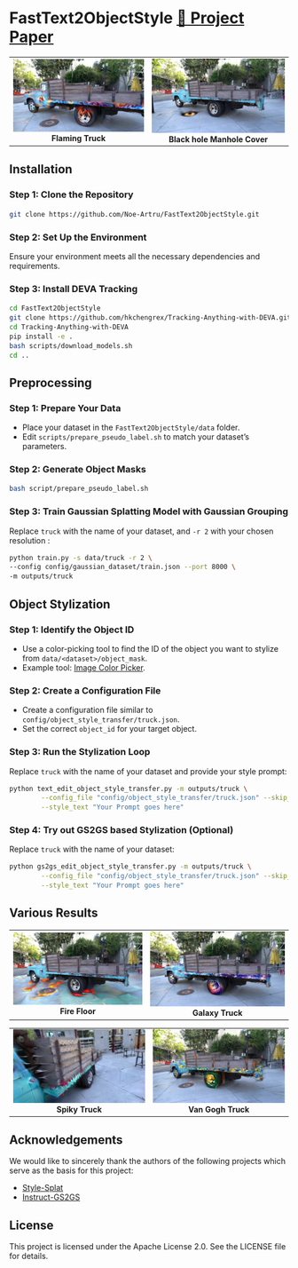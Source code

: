 # FastText2ObjectStyle [📄 Project Paper](https://pdfupload.io/docs/0fd2681d)
<table>
  <tr>
    <td align="center">
      <img src="ExampleResults/TruckWithFlames.png" alt="Image1" width="100%"><br>
      <b>Flaming Truck</b>
    </td>
    <td align="center">
      <img src="ExampleResults/blackhole.png" alt="Image2" width="100%"><br>
      <b>Black hole Manhole Cover</b>
    </td>
  </tr>
</table>

## Installation

### Step 1: Clone the Repository
```bash
git clone https://github.com/Noe-Artru/FastText2ObjectStyle.git
```

### Step 2: Set Up the Environment
Ensure your environment meets all the necessary dependencies and requirements.

### Step 3: Install DEVA Tracking
```bash
cd FastText2ObjectStyle
git clone https://github.com/hkchengrex/Tracking-Anything-with-DEVA.git
cd Tracking-Anything-with-DEVA
pip install -e .
bash scripts/download_models.sh
cd ..
```

## Preprocessing

### Step 1: Prepare Your Data
- Place your dataset in the `FastText2ObjectStyle/data` folder.
- Edit `scripts/prepare_pseudo_label.sh` to match your dataset’s parameters.

### Step 2: Generate Object Masks
```bash
bash script/prepare_pseudo_label.sh
```

### Step 3: Train Gaussian Splatting Model with Gaussian Grouping
Replace `truck` with the name of your dataset, and `-r 2` with your chosen resolution :
```bash
python train.py -s data/truck -r 2 \
--config config/gaussian_dataset/train.json --port 8000 \
-m outputs/truck
```

## Object Stylization

### Step 1: Identify the Object ID
- Use a color-picking tool to find the ID of the object you want to stylize from `data/<dataset>/object_mask`.
- Example tool: [Image Color Picker](https://imagecolorpicker.com/).

### Step 2: Create a Configuration File
- Create a configuration file similar to `config/object_style_transfer/truck.json`.
- Set the correct `object_id` for your target object.

### Step 3: Run the Stylization Loop
Replace `truck` with the name of your dataset and provide your style prompt:
```bash
python text_edit_object_style_transfer.py -m outputs/truck \
        --config_file "config/object_style_transfer/truck.json" --skip_test \
        --style_text "Your Prompt goes here"
```

### Step 4: Try out GS2GS based Stylization (Optional)
Replace `truck` with the name of your dataset:
```bash
python gs2gs_edit_object_style_transfer.py -m outputs/truck \
        --config_file "config/object_style_transfer/truck.json" --skip_test \
        --style_text "Your Prompt goes here"
```

## Various Results
<table>
  <tr>
    <td align="center">
      <img src="ExampleResults/fireFloor.png" alt="Image1" width="100%"><br>
      <b>Fire Floor</b>
    </td>
    <td align="center">
      <img src="ExampleResults/galaxy.png" alt="Image2" width="100%"><br>
      <b>Galaxy Truck</b>
    </td>
  </tr>
</table>

<table>
  <tr>
    <td align="center">
      <img src="ExampleResults/TruckWithSpikes.png" alt="Image1" width="100%"><br>
      <b>Spiky Truck</b>
    </td>
    <td align="center">
      <img src="ExampleResults/VanGogh.png" alt="Image2" width="100%"><br>
      <b>Van Gogh Truck</b>
    </td>
  </tr>
</table>

## Acknowledgements
We would like to sincerely thank the authors of the following projects which serve as the basis for this project:

- [Style-Splat](https://github.com/bernard0047/style-splat)
- [Instruct-GS2GS](https://github.com/cvachha/instruct-gs2gs)

## License
This project is licensed under the Apache License 2.0. See the LICENSE file for details.

